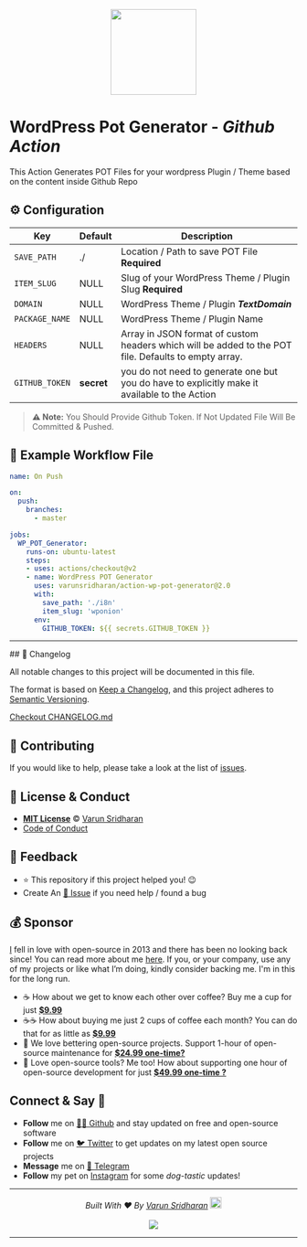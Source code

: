<p align="center"><img src="https://cdn.svarun.dev/gh/actions-small.png" width="150px"/></p>

# WordPress Pot Generator - ***Github Action***
This Action Generates POT Files for your wordpress Plugin / Theme based on the content inside Github Repo

## ⚙️ Configuration
| Key | Default | Description |
| --- | ------- | ----------- |
| `SAVE_PATH` | ./ | Location / Path to save POT File **Required** |
| `ITEM_SLUG` | NULL | Slug of your WordPress Theme / Plugin Slug  **Required** |
| `DOMAIN` | NULL | WordPress Theme / Plugin ***TextDomain*** |
| `PACKAGE_NAME` | NULL | WordPress Theme / Plugin Name |
| `HEADERS`  | NULL | Array in JSON format of custom headers which will be added to the POT file. Defaults to empty array. |
| `GITHUB_TOKEN` | **secret** | you do not need to generate one but you do have to explicitly make it available to the Action |

> **⚠️ Note:** You Should Provide Github Token. If Not Updated File Will Be Committed & Pushed.

## 🚀  Example Workflow File
<!-- START RAW -->
```yaml
name: On Push

on:
  push:
    branches:
      - master

jobs:
  WP_POT_Generator:
    runs-on: ubuntu-latest
    steps:
    - uses: actions/checkout@v2
    - name: WordPress POT Generator
      uses: varunsridharan/action-wp-pot-generator@2.0
      with:
        save_path: './i8n'
        item_slug: 'wponion'
      env:
        GITHUB_TOKEN: ${{ secrets.GITHUB_TOKEN }}
```
<!-- END RAW -->

---

<!-- START common-footer.mustache -->## 📝 Changelog
All notable changes to this project will be documented in this file.

The format is based on [Keep a Changelog](https://keepachangelog.com/en/1.0.0/),
and this project adheres to [Semantic Versioning](https://semver.org/spec/v2.0.0.html).

[Checkout CHANGELOG.md](https://github.com/varunsridharan/action-wp-pot-generator/blob/main/CHANGELOG.md)


## 🤝 Contributing
If you would like to help, please take a look at the list of [issues](https://github.com/varunsridharan/action-wp-pot-generator/issues/).


## 📜  License & Conduct
- [**MIT License**](https://github.com/varunsridharan/action-wp-pot-generator/blob/main/LICENSE) © [Varun Sridharan](website)
- [Code of Conduct](https://github.com/varunsridharan/.github/blob/master/CODE_OF_CONDUCT.md)


## 📣 Feedback
- ⭐ This repository if this project helped you! :wink:
- Create An [🔧 Issue](https://github.com/varunsridharan/action-wp-pot-generator/issues/) if you need help / found a bug


## 💰 Sponsor
[I][twitter] fell in love with open-source in 2013 and there has been no looking back since! You can read more about me [here][website].
If you, or your company, use any of my projects or like what I’m doing, kindly consider backing me. I'm in this for the long run.

- ☕ How about we get to know each other over coffee? Buy me a cup for just [**$9.99**][buymeacoffee]
- ☕️☕️ How about buying me just 2 cups of coffee each month? You can do that for as little as [**$9.99**][buymeacoffee]
- 🔰         We love bettering open-source projects. Support 1-hour of open-source maintenance for [**$24.99 one-time?**][paypal]
- 🚀         Love open-source tools? Me too! How about supporting one hour of open-source development for just [**$49.99 one-time ?**][paypal]

<!-- Personl Links -->
[paypal]: https://sva.onl/paypal
[buymeacoffee]: https://sva.onl/buymeacoffee
[twitter]: https://sva.onl/twitter/
[website]: https://sva.onl/website/


## Connect & Say 👋
- **Follow** me on [👨‍💻 Github][github] and stay updated on free and open-source software
- **Follow** me on [🐦 Twitter][twitter] to get updates on my latest open source projects
- **Message** me on [📠 Telegram][telegram]
- **Follow** my pet on [Instagram][sofythelabrador] for some _dog-tastic_ updates!

<!-- Personl Links -->
[sofythelabrador]: https://www.instagram.com/sofythelabrador/
[github]: https://sva.onl/github/
[twitter]: https://sva.onl/twitter/
[telegram]: https://sva.onl/telegram/


---

<p align="center">
<i>Built With ♥ By <a href="https://sva.onl/twitter"  target="_blank" rel="noopener noreferrer">Varun Sridharan</a> <a href="https://en.wikipedia.org/wiki/India">
   <img src="https://cdn.svarun.dev/flag-india.jpg" width="20px"/></a> </i> <br/><br/>
   <img src="https://cdn.svarun.dev/codeispoetry.png"/>
</p>

---


<!-- END common-footer.mustache -->